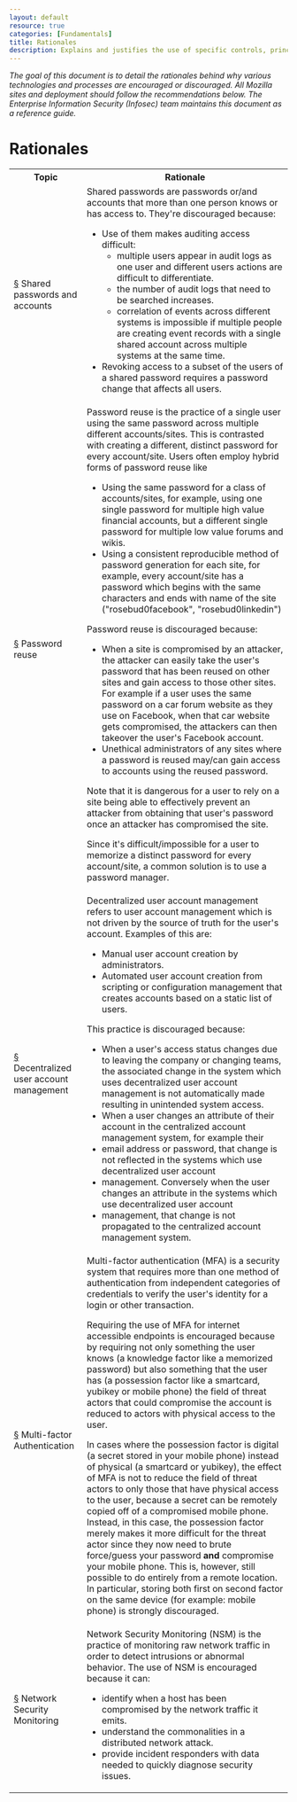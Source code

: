 ```yaml
---
layout: default
resource: true
categories: [Fundamentals]
title: Rationales
description: Explains and justifies the use of specific controls, principles
---
```


*The goal of this document is to detail the rationales behind why various technologies and processes are encouraged or discouraged.
All Mozilla sites and deployment should follow the recommendations below.
The Enterprise Information Security (Infosec) team maintains this document as a reference guide.*

# Rationales

<table class="wikitable">
<tbody><tr>
<th>Topic
</th>
<th>Rationale
</th></tr>
<tr>
<td><div id="shared-passwords"><a href="#shared-passwords">§</a> Shared passwords and accounts</div>
</td>
<td>Shared passwords are passwords or/and accounts that more than one person knows or has access to. They're discouraged because:
<ul>
<li> Use of them makes auditing access difficult:
<ul>
<li> multiple users appear in audit logs as one user and different users actions are difficult to differentiate.
</li>
<li> the number of audit logs that need to be searched increases.
</li>
<li> correlation of events across different systems is impossible if multiple people are creating event records with a single shared account across multiple systems at the same time.
</li>
</ul>
</li>
<li> Revoking access to a subset of the users of a shared password requires a password change that affects all users.
</li>
</ul>
</td></tr>
<tr>
<td><div id="password-reuse"><a href="#password-reuse">§</a> Password reuse</div>
</td>
<td>Password reuse is the practice of a single user using the same password across multiple different accounts/sites. This is contrasted with creating a different, distinct password for every account/site. Users often employ hybrid forms of password reuse like
<ul>
<li> Using the same password for a class of accounts/sites, for example, using one single password for multiple high value financial accounts, but a different single password for multiple low value forums and wikis.
</li>
<li> Using a consistent reproducible method of password generation for each site, for example, every account/site has a password which begins with the same characters and ends with name of the site ("rosebud0facebook", "rosebud0linkedin")
</li>
</ul>
<p>Password reuse is discouraged because:
</p>
<ul>
<li> When a site is compromised by an attacker, the attacker can easily take the user's password that has been reused on other sites and gain access to those other sites. For example if a user uses the same password on a car forum website as they use on Facebook, when that car website gets compromised, the attackers can then takeover the user's Facebook account.
</li>
<li> Unethical administrators of any sites where a password is reused may/can gain access to accounts using the reused password.
</li>
</ul>
<p>Note that it is dangerous for a user to rely on a site being able to effectively prevent an attacker from obtaining that user's password once an attacker has compromised the site.
</p><p>Since it's difficult/impossible for a user to memorize a distinct password for every account/site, a common solution is to use a password manager.
</p>
</td></tr>
<tr>
<td><div id="decentralized-user-account-management"><a href="#decentralized-user-account-management">§</a> Decentralized user account management</div>
</td>
<td>Decentralized user account management refers to user account management which is not driven by the source of truth for the user's account. Examples of this are:
<ul>
<li> Manual user account creation by administrators.
</li>
<li> Automated user account creation from scripting or configuration management that creates accounts based on a static list of users.
</li>
</ul>
<p>This practice is discouraged because:
</p>
<ul>
<li> When a user's access status changes due to leaving the company or changing teams, the associated change in the system which uses decentralized user account management is not automatically made resulting in unintended system access.
</li>
<li> When a user changes an attribute of their account in the centralized account management system, for example their
</li>
<li> email address or password, that change is not reflected in the systems which use decentralized user account
</li>
<li> management. Conversely when the user changes an attribute in the systems which use decentralized user account
</li>
<li> management, that change is not propagated to the centralized account management system.
</li>
</ul>
</td></tr>
<tr>
<td><div id="mfa"><a href="#mfa">§</a> Multi-factor Authentication</div>
</td>
<td>Multi-factor authentication (MFA) is a security system that requires more than one method of authentication from independent categories of credentials to verify the user's identity for a login or other transaction.
<p>Requiring the use of MFA for internet accessible endpoints is encouraged because by requiring not only something the
user knows (a knowledge factor like a memorized password) but also something that the user has (a possession factor like
a smartcard, yubikey or mobile phone) the field of threat actors that could compromise the account is reduced to actors
with physical access to the user.
</p><p>In cases where the possession factor is digital (a secret stored in your mobile phone) instead of physical (a smartcard
or yubikey), the effect of MFA is not to reduce the field of threat actors to only those that have physical access to
the user, because a secret can be remotely copied off of a compromised mobile phone. Instead, in this case, the
possession factor merely makes it more difficult for the threat actor since they now need to brute force/guess your
password <b>and</b> compromise your mobile phone. This is, however, still possible to do entirely from a remote location.
In particular, storing both first on second factor on the same device (for example: mobile phone) is strongly discouraged.
</p>
</td></tr>
<tr>
<td><div id="nsm"><a href="#nsm">§</a> Network Security Monitoring</div>
</td>
<td>Network Security Monitoring (NSM) is the practice of monitoring raw network traffic in order to detect intrusions or abnormal behavior. The use of NSM is encouraged because it can:
<ul>
<li> identify when a host has been compromised by the network traffic it emits.
</li>
<li> understand the commonalities in a distributed network attack.
</li>
<li> provide incident responders with data needed to quickly diagnose security issues.
</li>
</ul>
</td></tr>
</tbody>
</table>
